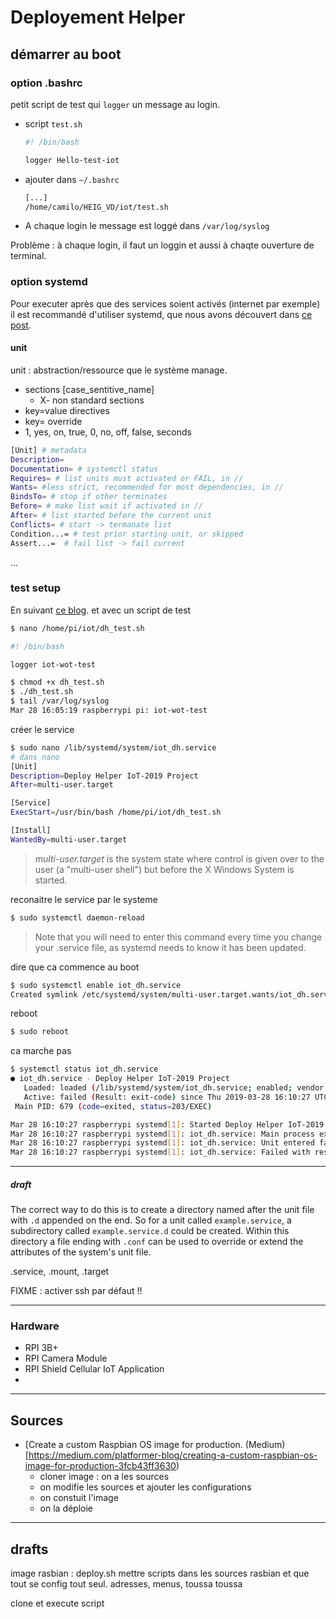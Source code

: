 # Deployement Helper

## démarrer au boot

### option .bashrc

petit script de test qui `logger` un message au login.

- script `test.sh`
  ```bash
  #! /bin/bash

  logger Hello-test-iot
  ```
- ajouter dans `~/.bashrc`
  ```bash
  [...]
  /home/camilo/HEIG_VD/iot/test.sh
  ```

- A chaque login le message est loggé dans `/var/log/syslog`

Problème : à chaque login, il faut un loggin et aussi à chaqte ouverture de terminal.

### option systemd

Pour executer après que des services soient activés (internet par exemple) il est recommandé d'utiliser systemd, que nous avons découvert dans [ce post][systemd].

#### unit

unit : abstraction/ressource que le système manage.

- sections [case_sentitive_name]
  - X- non standard sections
- key=value directives
- key= override
- 1, yes, on, true, 0, no, off, false, seconds

```bash
[Unit] # metadata
Description=
Documentation= # systemctl status
Requires= # list units must activated or FAIL, in //
Wants= #less strict, recommended for most dependencies, in //
BindsTo= # stop if other terminates
Before= # make list wait if activated in //
After= # list started before the current unit
Conflicts= # start -> termanate list
Condition...= # test prior starting unit, or skipped
Assert...=  # fail list -> fail current
```

...

### test setup

En suivant [ce blog][systemd-blink]. et avec un script de test

```bash
$ nano /home/pi/iot/dh_test.sh
```

```bash
#! /bin/bash

logger iot-wot-test

```

```bash
$ chmod +x dh_test.sh
$ ./dh_test.sh
$ tail /var/log/syslog 
Mar 28 16:05:19 raspberrypi pi: iot-wot-test
```

créer le service

```bash
$ sudo nano /lib/systemd/system/iot_dh.service
# dans nano
[Unit]
Description=Deploy Helper IoT-2019 Project
After=multi-user.target

[Service]
ExecStart=/usr/bin/bash /home/pi/iot/dh_test.sh

[Install]
WantedBy=multi-user.target

```

>  *multi-user.target* is the system state where control is given over to the user (a "multi-user shell") but before the X Windows System is started.

reconaitre le service par le systeme

```bash
$ sudo systemctl daemon-reload
```

> Note that you will need to enter this command every time you change your
> .service file, as systemd needs to know it has been updated.

dire que ca commence au boot

```bash
$ sudo systemctl enable iot_dh.service
Created symlink /etc/systemd/system/multi-user.target.wants/iot_dh.service → /lib/systemd/system/iot_dh.service.
```

reboot

```bash
$ sudo reboot
```

ca marche pas

```bash
$ systemctl status iot_dh.service 
● iot_dh.service - Deploy Helper IoT-2019 Project
   Loaded: loaded (/lib/systemd/system/iot_dh.service; enabled; vendor preset: enabled)
   Active: failed (Result: exit-code) since Thu 2019-03-28 16:10:27 UTC; 6min ago
 Main PID: 679 (code=exited, status=203/EXEC)

Mar 28 16:10:27 raspberrypi systemd[1]: Started Deploy Helper IoT-2019 Project.
Mar 28 16:10:27 raspberrypi systemd[1]: iot_dh.service: Main process exited, code=exited, status=203/EXEC
Mar 28 16:10:27 raspberrypi systemd[1]: iot_dh.service: Unit entered failed state.
Mar 28 16:10:27 raspberrypi systemd[1]: iot_dh.service: Failed with result 'exit-code'.

```



------------------

##### draft

The correct way to do this is to create a directory named after the unit file with `.d` appended on the end.  So for a unit called `example.service`, a subdirectory called `example.service.d` could be created.  Within this directory a file ending with `.conf` can be used to override or extend the attributes of the system's unit file.

.service, .mount, .target



FIXME : activer ssh par défaut !!






[systemd]: https://www.digitalocean.com/community/tutorials/understanding-systemd-units-and-unit-files "Understanding Systemd Units and Unit Files"

[systemd-blink]: https://learn.sparkfun.com/tutorials/how-to-run-a-raspberry-pi-program-on-startup#method-3-systemd "method 3: systemd"



----------------



### Hardware

- RPI 3B+
- RPI Camera Module
- RPI Shield Cellular IoT Application
- 

-----

## Sources

- [Create a custom Raspbian OS image for production. (Medium)[https://medium.com/platformer-blog/creating-a-custom-raspbian-os-image-for-production-3fcb43ff3630)
  - cloner image : on a les sources
  - on modifie les sources et ajouter les configurations
  - on constuit l'image
  - on la déploie

-----

## drafts

image rasbian : deploy.sh mettre scripts dans les sources rasbian et que tout se config tout seul.
adresses, menus, toussa toussa

clone et execute script


